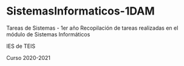 # SistemasInformaticos-1DAM
Tareas de Sistemas - 1er año
Recopilación de tareas realizadas en el módulo de Sistemas Informáticos

IES de TEIS

Curso 2020-2021
